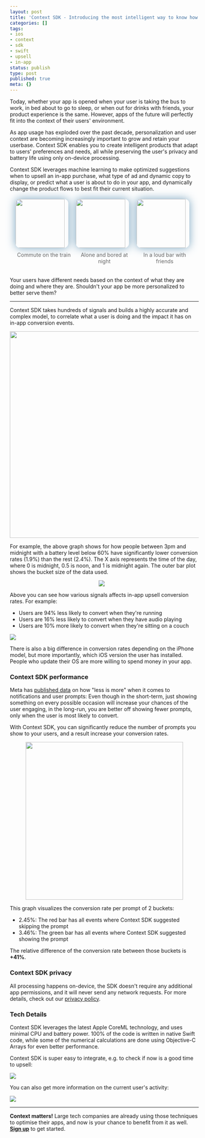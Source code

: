 ```yaml
---
layout: post
title: 'Context SDK - Introducing the most intelligent way to know how and when to monetize your user'
categories: []
tags:
- ios
- context
- sdk
- swift
- upsell
- in-app
status: publish
type: post
published: true
meta: {}
---
```


Today, whether your app is opened when your user is taking the bus to work, in bed about to go to sleep, or when out for drinks with friends, your product experience is the same. However, apps of the future will perfectly fit into the context of their users' environment.

As app usage has exploded over the past decade, personalization and user context are becoming increasingly important to grow and retain your userbase. Context SDK enables you to create intelligent products that adapt to users' preferences and needs, all while preserving the user's privacy and battery life using only on-device processing.

Context SDK leverages machine learning to make optimized suggestions when to upsell an in-app purchase, what type of ad and dynamic copy to display, or predict what a user is about to do in your app, and dynamically change the product flows to best fit their current situation.

<div id="context-grid">
    <div class="context-grid-row">
        <div class="context-grid-column">
            <img src="https://krausefx.com/assets/posts/context-sdk/pexels-ketut-subiyanto-4559756.jpg" width="200" />
            <p>Commute on the train</p>
        </div>
        <div class="context-grid-column">
            <img src="https://krausefx.com/assets/posts/context-sdk/pexels-mikotoraw-photographer-3367850.jpg" width="200" />
            <p>Alone and bored at night</p>
        </div>
        <div class="context-grid-column">
            <img src="https://krausefx.com/assets/posts/context-sdk/pexels-ketut-subiyanto-5055180.jpg" width="200" />
            <p>In a loud bar with friends</p>
        </div>
    </div>
</div>

Your users have different needs based on the context of what they are doing and where they are. Shouldn't your app be more personalized to better serve them?

----

Context SDK takes hundreds of signals and builds a highly accurate and complex model, to correlate what a user is doing and the impact it has on in-app conversion events.

<div align="center"><img src="https://krausefx.com/assets/posts/context-sdk/graphs-density_map.png" style="max-width: 100%; width: 550px;"></div>

For example, the above graph shows for how people between 3pm and midnight with a battery level below 60% have significantly lower conversion rates (1.9%) than the rest (2.4%). The X axis represents the time of the day, where 0 is midnight, 0.5 is noon, and 1 is midnight again. The outer bar plot shows the bucket size of the data used.

<div align="center"><img src="https://krausefx.com/assets/posts/context-sdk/graphs-signals.png" style="max-width: calc(100% + 30px); margin-left: -15px;"></div>

Above you can see how various signals affects in-app upsell conversion rates. For example:

- Users are 94% less likely to convert when they're running
- Users are 16% less likely to convert when they have audio playing
- Users are 10% more likely to convert when they're sitting on a couch

<!--more-->

<img src="https://krausefx.com/assets/posts/context-sdk/devices-graph.png" />

There is also a big difference in conversion rates depending on the iPhone model, but more importantly, which iOS version the user has installed. People who update their OS are more willing to spend money in your app.


### Context SDK performance

Meta has [published data](https://medium.com/@AnalyticsAtMeta/notifications-why-less-is-more-how-facebook-has-been-increasing-both-user-satisfaction-and-app-9463f7325e7d) on how "less is more" when it comes to notifications and user prompts: Even though in the short-term, just showing something on every possible occasion will increase your chances of the user engaging, in the long-run, you are better off showing fewer prompts, only when the user is most likely to convert.


With Context SDK, you can significantly reduce the number of prompts you show to your users, and a result increase your conversion rates.

<div align="center"><img src="https://krausefx.com/assets/posts/context-sdk/graphs-conversion.png" style="max-width: 100%; width: 420px;" /></div>

This graph visualizes the conversion rate per prompt of 2 buckets:

- 2.45%: The red bar has all events where Context SDK suggested skipping the prompt
- 3.46%: The green bar has all events where Context SDK suggested showing the prompt

The relative difference of the conversion rate between those buckets is **+41%**.

### Context SDK privacy
All processing happens on-device, the SDK doesn't require any additional app permissions, and it will never send any network requests. For more details, check out our [privacy policy](https://contextsdk.com/privacy).

### Tech Details

Context SDK leverages the latest Apple CoreML technology, and uses minimal CPU and battery power. 100% of the code is written in native Swift code, while some of the numerical calculations are done using Objective-C Arrays for even better performance.

Context SDK is super easy to integrate, e.g. to check if now is a good time to upsell:

<img src="https://krausefx.com/assets/posts/context-sdk/code-sample-1.png" style="max-width: 80%;" />

You can also get more information on the current user's activity:

<img src="https://krausefx.com/assets/posts/context-sdk/code-sample-2.png" style="max-width: 90%;" />

--- 

**Context matters!** Large tech companies are already using those techniques to optimise their apps, and now is your chance to benefit from it as well. **[Sign up](https://contextsdk.com)** to get started.

<style type="text/css">
  #context-grid>div {
      display: flex;
      flex-wrap: wrap;
      justify-content: center;
  }
  
  #context-grid>div>div {
      flex: 0 0 30%;
      padding: 5px;
  }
  
  #context-grid>div>div>img {
      height: 130px;
      border-radius: 12px;
      box-shadow: 0 0 25px 0px #7aa5c1;
      object-fit: cover;
  }
  
  @media only screen and (min-width: 520px) {
      #context-grid>div>div>img {
          width: calc(100% - 10px);
      }
  }
  
  #context-grid>div>div>p {
      text-align: center;
      margin-top: 10px;
      font-size: 14px;
      color: #666;
  }
</style>
